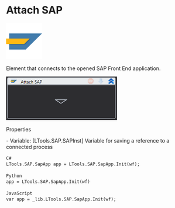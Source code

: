 # Attach SAP

![](<../../../.gitbook/assets/0 (31).png>)

Element that connects to the opened SAP Front End application.

![](<../../../.gitbook/assets/1 (8).png>)

Properties

&#x20;\- Variable: \[LTools.SAP.SAPInst] Variable for saving a reference to a connected process

```
C#
LTools.SAP.SapApp app = LTools.SAP.SapApp.Init(wf);

Python
app = LTools.SAP.SapApp.Init(wf)

JavaScript
var app = _lib.LTools.SAP.SapApp.Init(wf);
```
